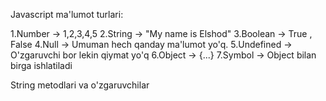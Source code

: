 Javascript ma'lumot turlari:

1.Number -> 1,2,3,4,5
2.String -> "My name is Elshod"
3.Boolean -> True , False
4.Null -> Umuman hech qanday ma'lumot yo'q.
5.Undefined -> O'zgaruvchi bor lekin qiymat yo'q
6.Object -> {...}
7.Symbol -> Object bilan birga ishlatiladi

String metodlari va o'zgaruvchilar